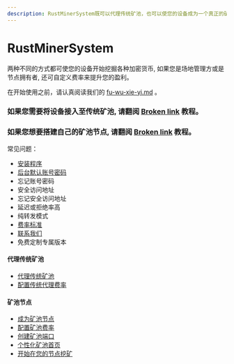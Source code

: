```yaml
---
description: RustMinerSystem既可以代理传统矿池，也可以使您的设备成为一个真正的矿池节点, 具体取决于您的需求。
---
```


# RustMinerSystem

两种不同的方式都可使您的设备开始挖掘各种加密货币,  如果您是场地管理方或是节点拥有者, 还可自定义费率来提升您的盈利。

在开始使用之前，请认真阅读我们的 [fu-wu-xie-yi.md](fu-wu-xie-yi.md "mention") 。

### 如果您需要将设备接入至传统矿池, 请翻阅 [Broken link](broken-reference "mention") 教程。

### 如果您想要搭建自己的矿池节点,  请翻阅 [Broken link](broken-reference "mention") 教程。



常见问题：

* [安装程序](rustminersystem/an-zhuang-cheng-xu.md)
* [后台默认账号密码](rustminersystem/mo-ren-zhang-hao-mi-ma.md)
* 忘记账号密码
* 安全访问地址
* 忘记安全访问地址
* 延迟或拒绝率高
* 纯转发模式
* [费率标准](rustminersystem/feilbiao-zhun.md)
* [联系我们](lian-xi-wo-men.md)
* 免费定制专属版本

#### 代理传统矿池

* [代理传统矿池](broken-reference)
* [配置传统代理费率](dai-li-chuan-tong-kuang-chi/pei-zhi-chuan-tong-dai-li-fei-l.md)

#### 矿池节点

* [成为矿池节点](broken-reference)
* [配置矿池费率](cheng-wei-kuang-chi-jie-dian/pei-zhi-kuang-chi-fei-l.md)
* [创建矿池端口](cheng-wei-kuang-chi-jie-dian/chuang-jian-kuang-chi-duan-kou.md)
* [个性化矿池首页](cheng-wei-kuang-chi-jie-dian/ge-xing-hua-kuang-chi-shou-ye.md)
* [开始在您的节点挖矿](cheng-wei-kuang-chi-jie-dian/kai-shi-zai-nin-de-jie-dian-wa-kuang.md)
